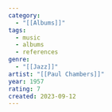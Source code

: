 ```yaml
---
category:
  - "[[Albums]]"
tags:
  - music
  - albums
  - references
genre:
  - "[[Jazz]]"
artist: "[[Paul Chambers]]"
year: 1957
rating: 7
created: 2023-09-12
---
```


